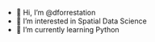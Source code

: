 - 👋 Hi, I’m @dforrestation
- 👀 I’m interested in Spatial Data Science
- 🌱 I’m currently learning Python



<!---
dforrestation/dforrestation is a ✨ special ✨ repository because its `README.md` (this file) appears on your GitHub profile.
You can click the Preview link to take a look at your changes.
--->
